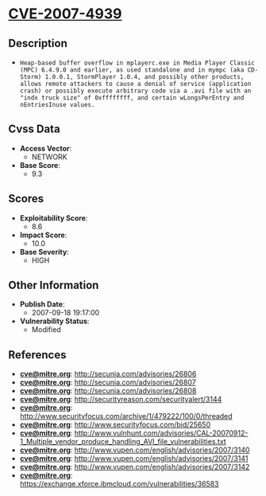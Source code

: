 
# [CVE-2007-4939](https://cve.mitre.org/cgi-bin/cvename.cgi?name=CVE-2007-4939)

## Description

- `Heap-based buffer overflow in mplayerc.exe in Media Player Classic (MPC) 6.4.9.0 and earlier, as used standalone and in mympc (aka CD-Storm) 1.0.0.1, StormPlayer 1.0.4, and possibly other products, allows remote attackers to cause a denial of service (application crash) or possibly execute arbitrary code via a .avi file with an "indx truck size" of 0xffffffff, and certain wLongsPerEntry and nEntriesInuse values.`

## Cvss Data

- **Access Vector**:
  - NETWORK
- **Base Score**:
  - 9.3

## Scores

- **Exploitability Score**:
  - 8.6
- **Impact Score**:
  - 10.0
- **Base Severity**:
  - HIGH

## Other Information

- **Publish Date**:
  - 2007-09-18 19:17:00
- **Vulnerability Status**:
  - Modified

## References

- **cve@mitre.org**: http://secunia.com/advisories/26806
- **cve@mitre.org**: http://secunia.com/advisories/26807
- **cve@mitre.org**: http://secunia.com/advisories/26808
- **cve@mitre.org**: http://securityreason.com/securityalert/3144
- **cve@mitre.org**: http://www.securityfocus.com/archive/1/479222/100/0/threaded
- **cve@mitre.org**: http://www.securityfocus.com/bid/25650
- **cve@mitre.org**: http://www.vulnhunt.com/advisories/CAL-20070912-1_Multiple_vendor_produce_handling_AVI_file_vulnerabilities.txt
- **cve@mitre.org**: http://www.vupen.com/english/advisories/2007/3140
- **cve@mitre.org**: http://www.vupen.com/english/advisories/2007/3141
- **cve@mitre.org**: http://www.vupen.com/english/advisories/2007/3142
- **cve@mitre.org**: https://exchange.xforce.ibmcloud.com/vulnerabilities/36583
